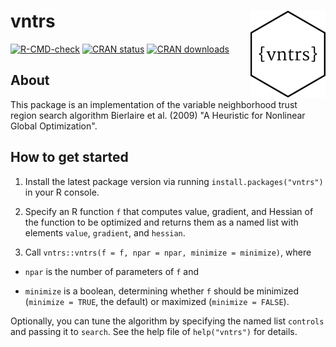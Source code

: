 # vntrs <a href="https://loelschlaeger.de/vntrs/"><img src="man/figures/logo.png" align="right" height="139" alt="vntrs website" /></a>

<!-- badges: start -->
[![R-CMD-check](https://github.com/loelschlaeger/vntrs/workflows/R-CMD-check/badge.svg)](https://github.com/loelschlaeger/vntrs/actions)
[![CRAN status](https://www.r-pkg.org/badges/version-last-release/vntrs)](https://www.r-pkg.org/badges/version-last-release/vntrs)
[![CRAN downloads](https://cranlogs.r-pkg.org/badges/grand-total/vntrs)](https://cranlogs.r-pkg.org/badges/grand-total/vntrs)
<!-- badges: end -->

## About

This package is an implementation of the variable neighborhood trust region search algorithm Bierlaire et al. (2009) "A Heuristic for Nonlinear Global Optimization". 

## How to get started

1. Install the latest package version via running `install.packages("vntrs")` in your R console.

2. Specify an R function `f` that computes value, gradient, and Hessian of the function to be optimized and returns them as a named list with elements `value`, `gradient`, and `hessian`.

3. Call `vntrs::vntrs(f = f, npar = npar, minimize = minimize)`, where

  - `npar` is the number of parameters of `f` and
  
  - `minimize` is a boolean, determining whether `f` should be minimized (`minimize = TRUE`, the default) or maximized (`minimize = FALSE`).
  
Optionally, you can tune the algorithm by specifying the named list `controls` and passing it to `search`. See the help file of `help("vntrs")` for details.
